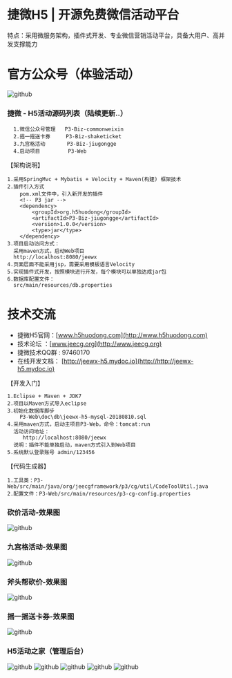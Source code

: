 捷微H5 | 开源免费微信活动平台
==========
特点：采用微服务架构，插件式开发、专业微信营销活动平台，具备大用户、高并发支撑能力


官方公众号（体验活动）
==========
![github](http://www.jeecg.org/data/attachment/forum/201601/25/180314mjvputsot6hhtvoa.jpg "jeewx521")



### 捷微 - H5活动源码列表（陆续更新..）
	  1.微信公众号管理   P3-Biz-commonweixin
	  2.摇一摇送卡券     P3-Biz-shaketicket
	  3.九宫格活动       P3-Biz-jiugongge
	  4.启动项目         P3-Web
	  
	  
	  
【架构说明】

    1.采用SpringMvc + Mybatis + Velocity + Maven(构建) 框架技术
    2.插件引入方式
        pom.xml文件中，引入新开发的插件
        <!-- P3 jar -->
 	    <dependency>
			<groupId>org.h5huodong</groupId>
			<artifactId>P3-Biz-jiugongge</artifactId>
			<version>1.0.0</version>
			<type>jar</type>
		</dependency>
	3.项目启动访问方式：
	  采用maven方式，启动Web项目
      http://localhost:8080/jeewx
    4.页面层面不能采用jsp，需要采用模板语言Velocity
    5.实现插件式开发，按照模块进行开发，每个模块可以单独达成jar包
	6.数据库配置文件：
	  src/main/resources/db.properties
	  
	  
技术交流
==========
* 捷微H5官网：[www.h5huodong.com](http://www.h5huodong.com)
* 技术论坛 ：[www.jeecg.org](http://www.jeecg.org)
* 捷微技术QQ群 : 97460170
* 在线开发文档： [http://jeewx-h5.mydoc.io](http://http://jeewx-h5.mydoc.io)




【开发入门】

	1.Eclipse + Maven + JDK7
    2.项目以Maven方式导入eclipse
	3.初始化数据库脚步
	    P3-Web\doc\db\jeewx-h5-mysql-20180810.sql
	4.采用maven方式，启动主项目P3-Web，命令：tomcat:run
      活动访问地址：
	     http://localhost:8080/jeewx
	  说明：插件不能单独启动，maven方式引入到Web项目
	5.系统默认登录账号 admin/123456
	  
	
【代码生成器】

	1.工具类：P3-Web/src/main/java/org/jeecgframework/p3/cg/util/CodeToolUtil.java
	2.配置文件：P3-Web/src/main/resources/p3-cg-config.properties





### 砍价活动-效果图
![github](http://www.jeecg.org/data/attachment/forum/201601/25/180710anjfgtn677nojgg0.png "jeecg")
### 九宫格活动-效果图
![github](https://static.oschina.net/uploads/img/201808/13105211_lMFh.jpg "jeecg")
### 斧头帮砍价-效果图
![github](http://www.jeecg.org/data/attachment/forum/201601/25/180500iwpg1agqm778wggp.png "jeecg")
### 摇一摇送卡券-效果图
![github](https://static.oschina.net/uploads/img/201808/11195358_bi9e.png "jeecg")


### H5活动之家（管理后台）
![github](https://static.oschina.net/uploads/img/201808/13105211_M0FW.png "jeecg")
![github](https://static.oschina.net/uploads/img/201808/13105211_AVY4.png "jeecg")
![github](https://static.oschina.net/uploads/img/201808/11172049_s7hH.png "jeecg")
![github](https://static.oschina.net/uploads/img/201808/11153109_73Aj.png "jeecg")
![github](https://static.oschina.net/uploads/img/201808/11221430_KZ1b.png "jeecg")
